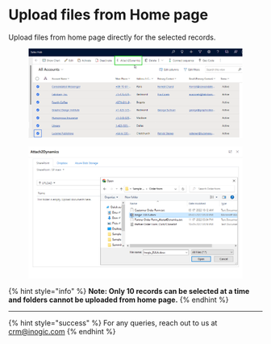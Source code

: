 # Upload files from Home page

Upload files from home page directly for the selected records.

<figure><img src="../../.gitbook/assets/multiple crm records- slide 15.png" alt=""><figcaption></figcaption></figure>

<figure><img src="../../.gitbook/assets/Multiple crm records-slide 15 -image 2.png" alt=""><figcaption></figcaption></figure>

{% hint style="info" %}
**Note: Only 10 records can be selected at a time and folders cannot be uploaded from home page.**
{% endhint %}

****

{% hint style="success" %}
For any queries, reach out to us at [crm@inogic.com](mailto:crm@inogic.com)
{% endhint %}
